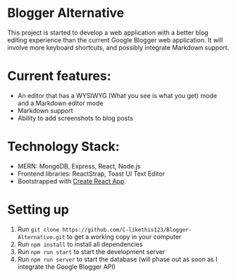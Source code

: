 # Blogger Alternative

This project is started to develop a web application with a better blog editing experience than the current Google Blogger web application. It will involve more keyboard shortcuts, and possibly integrate Markdown support. 

# Current features:
- An editor that has a WYSIWYG (What you see is what you get) mode and a Markdown editor mode
- Markdown support 
- Ability to add screenshots to blog posts

# Technology Stack: 
* MERN: MongoDB, Express, React, Node.js
* Frontend libraries: ReactStrap, Toast UI Text Editor
* Bootstrapped with [Create React App](https://github.com/facebook/create-react-app).

# Setting up
1. Run `git clone https://github.com/C-likethis123/Blogger-Alternative.git` to get a working copy in your computer
2. Run `npm install` to install all dependencies
3. Run `npm run start` to start the development server
4. Run `npm run server` to start the database (will phase out as soon as I integrate the Google Blogger API)
